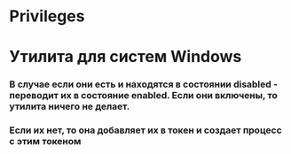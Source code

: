 # Privileges
# Утилита для систем Windows

### В случае если они есть и находятся в состоянии disabled - переводит их в состояние enabled. Если они включены, то утилита ничего не делает.
### Если их нет, то она  добавляет их в токен и создает процесс с этим токеном
